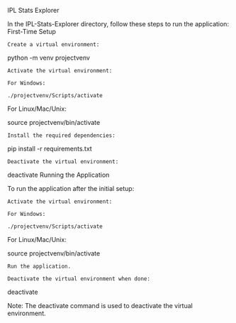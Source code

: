 IPL Stats Explorer

In the IPL-Stats-Explorer directory, follow these steps to run the application:
First-Time Setup

    Create a virtual environment:

python -m venv projectvenv

    Activate the virtual environment:

    For Windows:

    ./projectvenv/Scripts/activate

For Linux/Mac/Unix:

source projectvenv/bin/activate

    Install the required dependencies:

pip install -r requirements.txt

    Deactivate the virtual environment:

deactivate
Running the Application

To run the application after the initial setup:

    Activate the virtual environment:

    For Windows:

    ./projectvenv/Scripts/activate

For Linux/Mac/Unix:

source projectvenv/bin/activate

    Run the application.

    Deactivate the virtual environment when done:

deactivate

Note: The deactivate command is used to deactivate the virtual environment.